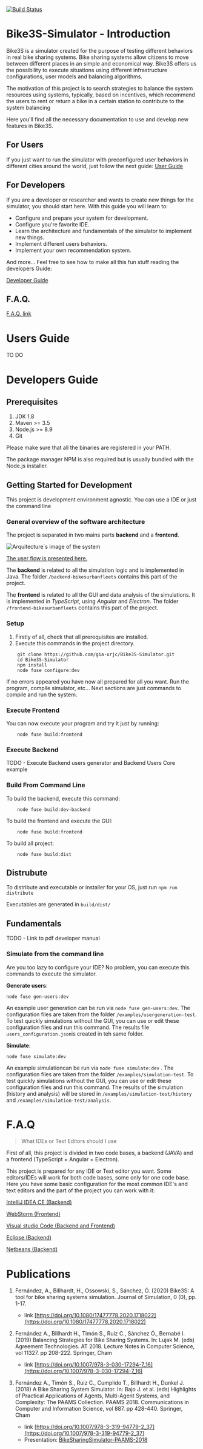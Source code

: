 [![Build Status](https://travis-ci.org/stimonm/Bike3S.svg?branch=master)](https://travis-ci.org/stimonm/Bike3S)
# Bike3S-Simulator - Introduction

Bike3S is a simulator created for the purpose of testing different behaviors in real bike sharing systems. Bike sharing systems allow citizens to move between different places in an simple and economical way. Bike3S offers us the possibility to execute situations using different infrastructure configurations, user models and balancing algorithms.

The motivation of this project is to search strategies to balance the system resources using systems, typically, based on incentives, which recommend the users to rent or return a bike in a certain station to contribute to the system balancing

Here you'll find all the necessary documentation to use and develop new features in Bike3S.

## For Users 

If you just want to run the simulator with preconfigured user behaviors in different cities around the world, just follow the next guide:
[User Guide](#user-guide)

## For Developers

If you are a developer or researcher and wants to create new things for the simulator, you should start here. With this guide you will learn to: 

- Configure and prepare your system for development.
- Configure you're favorite IDE.
- Learn the architecture and fundamentals of the simulator to implement new things.
- Implement different users behaviors.
- Implement your own recommendation system.

And more... Feel free to see how to make all this fun stuff reading the developers Guide:

[Developer Guide](#developers-guide)
## F.A.Q.
[F.A.Q. link](#faq-link)

# <a id="user-guide"></a>Users Guide 
TO DO
# <a id="developers-guide"></a>Developers Guide 

## Prerequisites

1. JDK 1.8
2. Maven >= 3.5
3. Node.js >= 8.9
4. Git

Please make sure that all the binaries are registered in your PATH.

The package manager NPM is also required but is usually bundled with the Node.js installer.

## Getting Started for Development

This project is development environment agnostic. You can use a IDE or just the command line

### General overview of the software architecture 

The project is separated in two mains parts **backend** and a **frontend**.

![Arquitecture´s image of the system](/documentation/images/Arquitecture_10.png)

[The user flow is presented here.](documentation/images/Userflow.pdf)

The **backend** is related to all the simulation logic and is implemented in Java. The folder `/backend-bikesurbanfleets` contains this part of the project.

The **frontend** is related to all the GUI and data analysis of the simulations. It is implemented in *TypeScript*, using *Angular* and *Electron*. The folder `/frontend-bikesurbanfleets` contains this part of the project.

### Setup

1. Firstly of all, check that all prerequisites are installed.
2. Execute this commands in the project directory.

```
    git clone https://github.com/gia-urjc/Bike3S-Simulator.git
    cd Bike3S-Simulator
    npm install
    node fuse configure:dev
```


If no errors appeared you have now all prepared for all you want. Run the program, compile simulator, etc... Next sections are just commands to compile and run the system.

### Execute Frontend

You can now execute your program and try it just by running:
```
    node fuse build:frontend
```

### Execute Backend

TODO - Execute Backend users generator and Backend Users Core example

### Build From Command Line 

To build the backend, execute this command:
```
    node fuse build:dev-backend
```
To build the frontend and execute the GUI:
```
    node fuse build:frontend
```
To build all project:
```
    node fuse build:dist
```

## Distrubute 

To distribute and executable or installer for your OS, just run 
`npm run distribute`

Executables are generated in `build/dist/`

## Fundamentals

TODO - Link to pdf developer manual


### Simulate from the command line

Are you too lazy to configure your IDE? No problem, you can execute this commands to execute the simulator.

**Generate users**:

```
node fuse gen-users:dev
```

An example user generation can be run via  `node fuse gen-users:dev`.
The configuration files are taken from the folder `/examples/usergeneration-test`.
 To test quickly simulations without the GUI, you can use or edit these configuration files and run this command. 
The results file `users_configuration.json`is created in teh same folder.
 
**Simulate**:

```
node fuse simulate:dev
```

An example simulationcan be run via  `node fuse simulate:dev` .
The configuration files are taken from the folder `/examples/simulation-test`.
 To test quickly simulations without the GUI, you can use or edit these configuration files and run this command. 
The results of the simulation (history and analysis) will be stored in `/examples/simulation-test/history` and 
`/examples/simulation-test/analysis`. 

# <a id="faq-link"></a>F.A.Q 

> What IDEs or Text Editors should I use

First of all, this project is divided in two code bases, a backend (JAVA) and a frontend (TypeScript + Angular + Electron).

This project is prepared for any IDE or Text editor you want. Some editors/IDEs will work for both code bases, some only for one code base. Here you have some basic configuration for the most common IDE's and text editors and the part of the project you can work with it:

[IntelliJ IDEA CE (Backend)](documentation/setup_intellij.md)

[WebStorm (Frontend)](documentation/setup_webstorm.md)

[Visual studio Code (Backend and Frontend)](documentation/setup_vscode.md) 

[Eclipse (Backend)](documentation/setup_eclipse.md)

[Netbeans (Backend)](documentation/setup_netbeans.md)


# Publications 

1. Fernández, A., Billhardt, H., Ossowski, S., Sánchez, Ó. (2020) Bike3S: A tool for bike sharing systems simulation. Journal of Simulation, 0 (0), pp. 1-17.
    - link [https://doi.org/10.1080/17477778.2020.1718022](https://doi.org/10.1080/17477778.2020.1718022)

2. Fernández A., Billhardt H., Timón S., Ruiz C., Sánchez Ó., Bernabé I. (2019) Balancing Strategies for Bike Sharing Systems. In: Lujak M. (eds) Agreement Technologies. AT 2018. Lecture Notes in Computer Science, vol 11327. pp 208-222. Springer, Cham
    - link [https://doi.org/10.1007/978-3-030-17294-7_16](https://doi.org/10.1007/978-3-030-17294-7_16)

3. Fernández A., Timón S., Ruiz C., Cumplido T., Billhardt H., Dunkel J. (2018) A Bike Sharing System Simulator. In: Bajo J. et al. (eds) Highlights of Practical Applications of Agents, Multi-Agent Systems, and Complexity: The PAAMS Collection. PAAMS 2018. Communications in Computer and Information Science, vol 887. pp 428-440. Springer, Cham
    - link [https://doi.org/10.1007/978-3-319-94779-2_37](https://doi.org/10.1007/978-3-319-94779-2_37)
    - Presentation: [BikeSharingSimulator-PAAMS-2018](https://cruizba.github.io/Bike3S-documentation/pdf/Bike3S-SCIA-PAAMS2018.pdf)



